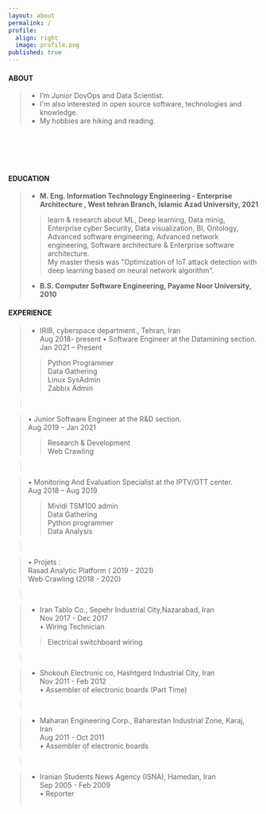 ```yaml
---
layout: about
permalink: /
profile:
  align: right
  image: profile.png
published: true
---
```


#### ABOUT

> * I’m Junior DovOps and Data Scientist. <br>
> * I'm also interested in open source software, technologies and knowledge. <br>
> * My hobbies are hiking and reading.<br>
 
 ‌
 
<!-- > I strive for gender equality  <br> -->


 ‌  <br><br>
<!--
[Gradfolio](https://github.com/jitinnair1/gradfolio){:target="_blank"} is a responsive, dark-mode ready Jekyll theme designed keeping academia in mind. The easiest way to install the theme is to fork it using GitHub. Check the README file for [instructions](https://github.com/jitinnair1/gradfolio#installation){:target="_blank"}.
<!--
If you want to use this space to write your biography here, edit the `index.md` file. You can put a picture in, too. Rename your picture to `profile.png` and put it in the `assets/images/` folder.
<!--
The social-icons footer can be used to link profiles from GitHub, OrcID and ReasearchGate aprart form the usual Twitter, LinkedIn and Facebook. You can add your user ID in the `_config.yml` file to link your accounts.
-->
#### EDUCATION
>- <strong> M. Eng. Information Technology Engineering - Enterprise Architecture ,  West tehran Branch, Islamic Azad University, 2021 </strong>
>><p>learn & research about ML, Deep learning, Data minig, Enterprise cyber Security, Data visualization, BI, Ontology, Advanced software engineering, Advanced network engineering, Software architecture & Enterprise software architecture.<br>My  master thesis was "Optimization of IoT attack detection with deep learning based on neural network algorithm". </p>
>- <strong> B.S. Computer Software Engineering, Payame Noor University, 2010 </strong>
>


#### EXPERIENCE

> - IRIB, cyberspace department., Tehran, Iran<br> Aug 2018- present
> •	Software Engineer at the Datamining section.<br> Jan 2021 – Present<br>
>> Python Programmer<br>
>> Data Gathering<br>
>> Linux SysAdmin<br>
>> Zabbix Admin<br>

> ‌ <br>

> •	Junior Software Engineer at the R&D section.<br> Aug 2019 – Jan 2021<br>
>> Research & Development<br>
>> Web Crawling<br>

> ‌ <br>


> •	Monitoring And Evaluation Specialist at the IPTV/OTT center.<br> Aug 2018 – Aug 2019<br>
>> Mividi TSM100 admin<br>
>> Data Gathering<br>
>> Python programmer<br>
>>Data Analysis<br>

> ‌ <br>

> •	Projets :<br>
> Rasad Analytic Platform ( 2019 - 2021)<br>
> Web Crawling (2018 - 2020)<br>


> ‌ <br>
 
> - Iran Tablo Co., Sepehr Industrial City,Nazarabad, Iran<br> Nov 2017 - Dec 2017<br>
> •	Wiring Technician<br>
>> Electrical switchboard wiring<br>

> ‌ <br>
 
> - Shokouh Electronic co, Hashtgerd Industrial City, Iran<br> Nov 2011 - Feb 2012<br>
> •	Assembler of electronic boards (Part Time)<br>

> ‌ <br>
 
> - Maharan Engineering Corp., Baharestan Industrial Zone, Karaj, Iran<br> Aug 2011 - Oct 2011<br>
> •	Assembler of electronic boards<br>

> ‌ <br>
 
> - Iranian Students News Agency (ISNA), Hamedan, Iran<br> Sep 2005 - Feb 2009<br>
> •	Reporter<br>
 ‌ <br>







